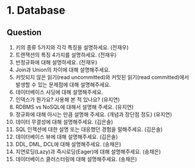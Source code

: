 # 1. Database

## Question

1. 키의 종류 5가지와 각각 특징을 설명하세요. (전재우)
2. 트랜잭션의 특징 4가지를 설명하세요. (전재우)
3. 반정규화에 대해 설명하세요. (전재우)
4. Join과 Union의 차이에 대해 설명해주세요.
5. 커밋되지 않은 읽기(read uncommitted)와 커밋된 읽기(read committed)에서 발생할 수 있는 문제점에 대해 설명해주세요.
6. 데이터베이스 샤딩에 대해 설명해주세요.
7. 인덱스가 뭔가요? 사용해 본 적 있나요? (유지연)
8. RDBMS vs NoSQL에 대해서 설명해 주세요. (유지연)
9. 정규화에 대해 아시는 만큼 설명해 주세요. (개념과 장단점 정도) (유지연)
10. 데이터 무결성에 대해 설명해주세요. (김은솔)
11. SQL 인젝션에 대한 설명 또는 대응했던 경험을 말해주세요. (김은솔)
12. 데이터베이스 뷰에 대해 설명해주세요. (김은솔)
13. DDL, DML, DCL에 대해 설명해주세요. (송채은)
14. 지연로딩(Lazy)과  즉시로딩(Eager)에 대해 설명해주세요. (송채은)
15. 데이터베이스 클러스터링에 대해 설명해주세요. (송채은)
